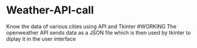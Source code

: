 # Weather-API-call
Know the data of various cities using API and Tkinter
#WORKING
The openweather API sends data as a JSON file which is then used by tkinter to diplay it in the user interface
